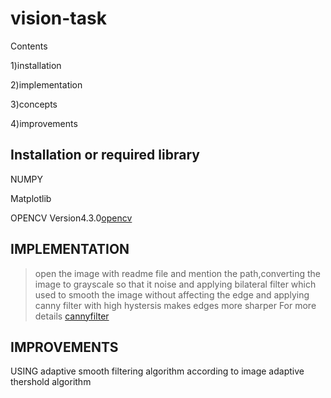 # vision-task
Contents 




1)installation 



2)implementation



3)concepts 

4)improvements



## Installation or required library

NUMPY

Matplotlib

OPENCV Version4.3.0[opencv](https://pypi.org/project/opencv-python/)

## IMPLEMENTATION

>open the image with readme file and mention the path,converting the image to grayscale so that it noise and applying bilateral filter which used to smooth the image without affecting the edge and applying canny filter with high hystersis makes edges more sharper 
>For more details [cannyfilter](https://en.wikipedia.org/wiki/Canny_edge_detector)
## IMPROVEMENTS 
USING adaptive smooth filtering algorithm according to image
adaptive thershold algorithm


